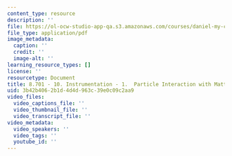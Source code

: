```yaml
---
content_type: resource
description: ''
file: https://ol-ocw-studio-app-qa.s3.amazonaws.com/courses/daniel-my-course-authoring-demo-1027/8701-10-instrumentation-1-particle-interaction-with-matter.pdf
file_type: application/pdf
image_metadata:
  caption: ''
  credit: ''
  image-alt: ''
learning_resource_types: []
license: ''
resourcetype: Document
title: 8.701 - 10. Instrumentation - 1.  Particle Interaction with Matter.pdf
uid: 3b42b406-2b1d-4d4d-963c-39e0c09c2aa9
video_files:
  video_captions_file: ''
  video_thumbnail_file: ''
  video_transcript_file: ''
video_metadata:
  video_speakers: ''
  video_tags: ''
  youtube_id: ''
---
```


